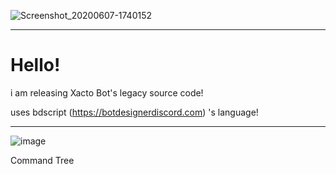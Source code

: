 
![Screenshot_20200607-1740152](https://github.com/colebolebole/XactoBot/assets/88512222/342d1b1d-cee2-4bfa-b7b5-a002a79287e7)

---


# Hello!

i am releasing Xacto Bot's legacy source code!


uses bdscript (https://botdesignerdiscord.com) 's language!


---

![image](https://github.com/colebolebole/XactoBot/assets/88512222/931264f4-055e-4be2-9342-1048613b002f)


Command Tree


